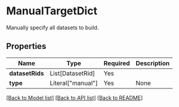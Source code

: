 # ManualTargetDict

Manually specify all datasets to build.

## Properties
| Name | Type | Required | Description |
| ------------ | ------------- | ------------- | ------------- |
**datasetRids** | List[DatasetRid] | Yes |  |
**type** | Literal["manual"] | Yes | None |


[[Back to Model list]](../../README.md#documentation-for-models) [[Back to API list]](../../README.md#documentation-for-api-endpoints) [[Back to README]](../../README.md)

